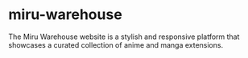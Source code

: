 # miru-warehouse
The Miru Warehouse website is a stylish and responsive platform that showcases a curated collection of anime and manga extensions.
